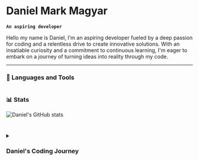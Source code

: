 # Daniel Mark Magyar

**`An aspiring developer`**

Hello my name is Daniel, I'm an aspiring developer fueled by a deep passion for coding and a relentless drive to create innovative solutions. With an insatiable curiosity and a commitment to continuous learning, I'm eager to embark on a journey of turning ideas into reality through my code.

---

### 🧰 Languages and Tools




#

### 📊 Stats

![Daniel's GitHub stats](https://github-readme-stats-sigma-five.vercel.app/api?username=magyardanielmark&show_icons=true&theme=gruvbox)

<!-- ![GitHub Streak](https://streak-stats.demolab.com?user=magyardanielmark&theme=gruvbox&border_radius=4.5) -->

#

<details>
  <summary><h3> Daniel's Coding Journey</h3></summary>
    Yes tho
